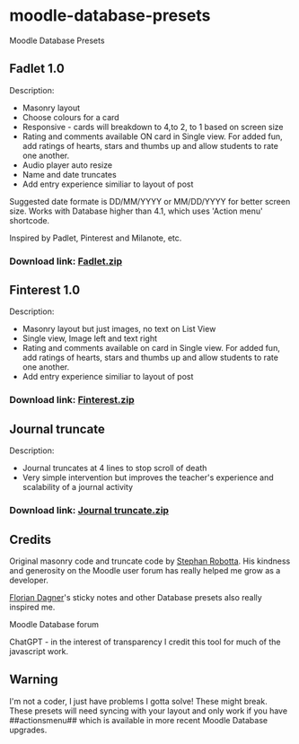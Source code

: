 # moodle-database-presets
Moodle Database Presets

## Fadlet 1.0
Description:
* Masonry layout
* Choose colours for a card
* Responsive - cards will breakdown to 4,to 2, to 1 based on screen size
* Rating and comments available ON card in Single view. For added fun, add ratings of hearts, stars and thumbs up and allow students to rate one another.
* Audio player auto resize
* Name and date truncates
* Add entry experience similiar to layout of post

Suggested date formate is DD/MM/YYYY or MM/DD/YYYY for better screen size. Works with Database higher than 4.1, which uses 'Action menu' shortcode.

Inspired by Padlet, Pinterest and Milanote, etc.

### Download link: [Fadlet.zip](https://github.com/michelledoyle1/moodle-database-presets/raw/main/Fadlet%201.0%20.zip)

## Finterest 1.0
Description:
* Masonry layout but just images, no text on List View
* Single view, Image left and text right
* Rating and comments available on card in Single view. For added fun, add ratings of hearts, stars and thumbs up and allow students to rate one another.
* Add entry experience similiar to layout of post

### Download link: [Finterest.zip](https://github.com/michelledoyle1/moodle-database-presets/raw/main/Finterest.zip)

## Journal truncate
Description:
* Journal truncates at 4 lines to stop scroll of death
* Very simple intervention but improves the teacher's experience and scalability of a journal activity

### Download link: [Journal truncate.zip](https://github.com/michelledoyle1/moodle-database-presets/raw/main/Journal%20truncate.zip)

## Credits

Original masonry code and truncate code by [Stephan Robotta](https://github.com/srobotta). His kindness and generosity on the Moodle user forum has really helped me grow as a developer.

[Florian Dagner](https://github.com/fdagner)'s sticky notes and other Database presets also really inspired me.

Moodle Database forum

ChatGPT - in the interest of transparency I credit this tool for much of the javascript work.

## Warning

I'm not a coder, I just have problems I gotta solve! These might break.
These presets will need syncing with your layout and only work if you have ##actionsmenu## which is available in more recent Moodle Database upgrades.

